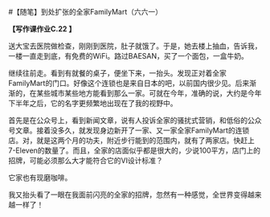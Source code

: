 #【随笔】到处扩张的全家FamilyMart（六六一）

**【写作课作业C.22 】**

送大宝去医院做检查，刚刚到医院，肚子就饿了。于是，她去楼上抽血，告诉我，一楼一直走到底，有免费的WiFi。路过BAESAN，买了一个面包，一盒牛奶。

继续往前走。看到有就餐的桌子，便坐下来，一抬头。发现正对着全家FamilyMart的门口。好像这个连锁也是来自日本的吧，以前国内很少见。后来渐渐的，在某些城市某些地方能看到那么一家。可就在今年，准确的说，大约是今年下半年之后，它的名字更频繁地出现在了我的视野中。

首先是在公众号上，看到新闻文章，说有人投诉全家的骚扰式营销，和低俗的公众号文章。接着没多久，就发现身边新开了一家、又一家全家FamilyMart的连锁店。对，就是这两个月的功夫，附近步行能到的范围内，就有了两家店。快赶上7-Eleven的数量了。而且，全家的店面似乎都是很大的，少说100平方，店门上的招牌，可能必须那么大才能符合它的VI设计标准？

它家也有现磨咖啡。

我又抬头看了一眼在我面前闪亮的全家的招牌，忽然有一种感觉，全世界变得越来越一样了！